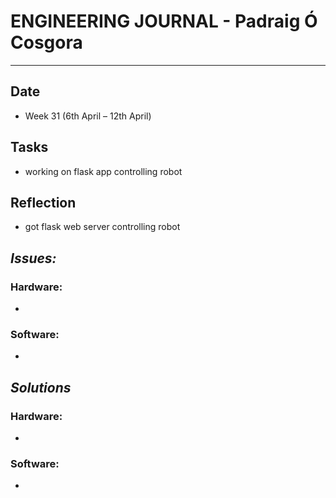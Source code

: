 
# **ENGINEERING JOURNAL - Padraig Ó Cosgora**
----------------------------------------------------------------------

## **Date**
-	Week 31 (6th April – 12th April)

## **Tasks**
- working on flask app controlling robot

## **Reflection**
- got flask web server controlling robot

## **_Issues:_**

### **Hardware:**
-	

### **Software:**
-	

## **_Solutions_**

### **Hardware:**
-	


### **Software:**
-	
